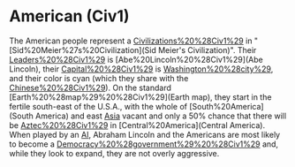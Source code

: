 # American (Civ1)

The American people represent a [Civilizations%20%28Civ1%29](civilization) in "[Sid%20Meier%27s%20Civilization](Sid Meier's Civilization)". Their [Leaders%20%28Civ1%29](leader) is [Abe%20Lincoln%20%28Civ1%29](Abe Lincoln), their [Capital%20%28Civ1%29](capital) is [Washington%20%28city%29](Washington), and their color is cyan (which they share with the [Chinese%20%28Civ1%29](Chinese)).
On the standard [Earth%20%28map%29%20%28Civ1%29](Earth map), they start in the fertile south-east of the U.S.A., with the whole of [South%20America](South America) and east [Asia](Asia) vacant and only a 50% chance that there will be [Aztec%20%28Civ1%29](Aztecs) in [Central%20America](Central America).
When played by an [AI](AI), Abraham Lincoln and the Americans are most likely to become a [Democracy%20%28government%29%20%28Civ1%29](democracy) and, while they look to expand, they are not overly aggressive.